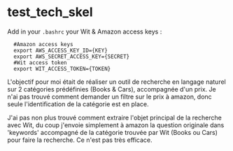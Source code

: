 # test_tech_skel

Add in your `.bashrc` your Wit & Amazon access keys :
```
  #Amazon access keys
  export AWS_ACCESS_KEY_ID={KEY}
  export AWS_SECRET_ACCESS_KEY={SECRET}
  #Wit access token
  export WIT_ACCESS_TOKEN={TOKEN}
```

L'objectif pour moi était de réaliser un outil de recherche en langage naturel sur 2 catégories prédéfinies (Books & Cars), accompagnée d'un prix. Je n'ai pas trouvé comment demander un filtre sur le prix à amazon, donc seule l'identification de la catégorie est en place.

J'ai pas non plus trouvé comment extraire l'objet principal de la recherche avec Wit, du coup j'envoie simplement à amazon la question originale dans 'keywords' accompagné de la catégorie trouvée par Wit (Books ou Cars) pour faire la recherche. Ce n'est pas très efficace.
